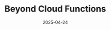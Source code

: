 ---
layout: default
modal-id: 14
date: 2025-04-24
title: Beyond Cloud Functions
img: news13.jpeg
alt: Beyond Cloud Functions
project-date: April 2025
description: <a href="img\posts\Newsletter_13_April_2025.pdf">READ NEWSLETTER</a>
---